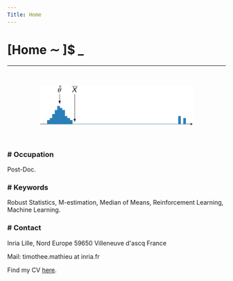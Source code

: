 ```yaml
---
Title: Home
---
```


# [Home ∼ ]$ _

---

&nbsp;
<p align="center">

<img src="/assets/histo.png" width="70%">

</p>
&nbsp;

### \# Occupation
Post-Doc.

### \# Keywords
Robust Statistics, M-estimation, Median of Means, Reinforcement Learning, Machine Learning.


### \# Contact

Inria Lille, Nord Europe
59650 Villeneuve d'ascq
France

Mail: timothee.mathieu at inria.fr

Find my CV [here](/assets/cv.pdf).
